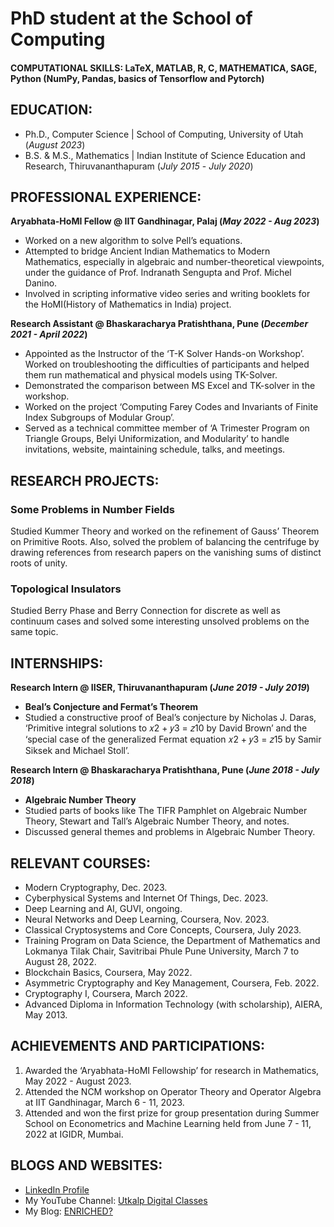 # PhD student at the School of Computing

#### COMPUTATIONAL SKILLS: LaTeX, MATLAB, R, C, MATHEMATICA, SAGE, Python (NumPy, Pandas, basics of Tensorflow and Pytorch)

## EDUCATION:
- Ph.D., Computer Science | School of Computing, University of Utah (_August 2023_)								       				        		
- B.S. & M.S., Mathematics | Indian Institute of Science Education and Research, Thiruvananthapuram (_July 2015_ - _July 2020_)

## PROFESSIONAL EXPERIENCE:
**Aryabhata-HoMI Fellow @ IIT Gandhinagar, Palaj (_May 2022 - Aug 2023_)**
- Worked on a new algorithm to solve Pell’s equations.
- Attempted to bridge Ancient Indian Mathematics to Modern Mathematics, especially in algebraic and number-theoretical viewpoints, under the guidance of Prof. Indranath Sengupta and Prof. Michel Danino.
- Involved in scripting informative video series and writing booklets for the HoMI(History of Mathematics in India) project.

**Research Assistant @ Bhaskaracharya Pratishthana, Pune (_December 2021 - April 2022_)**
- Appointed as the Instructor of the ‘T-K Solver Hands-on Workshop’. Worked on troubleshooting the difficulties of participants and helped them run mathematical and physical models using TK-Solver.
- Demonstrated the comparison between MS Excel and TK-solver in the workshop.
- Worked on the project ‘Computing Farey Codes and Invariants of Finite Index Subgroups of Modular Group’.
- Served as a technical committee member of ‘A Trimester Program on Triangle Groups, Belyi Uniformization, and Modularity’ to handle invitations, website, maintaining schedule, talks, and meetings.

## RESEARCH PROJECTS:
### Some Problems in Number Fields
Studied Kummer Theory and worked on the refinement of Gauss’ Theorem on Primitive Roots. Also, solved
the problem of balancing the centrifuge by drawing references from research papers on the vanishing sums of
distinct roots of unity.

### Topological Insulators
Studied Berry Phase and Berry Connection for discrete as well as continuum cases and solved some interesting unsolved problems on the same topic.


## INTERNSHIPS:
**Research Intern @ IISER, Thiruvananthapuram (_June 2019 - July 2019_)**
- **Beal’s Conjecture and Fermat’s Theorem**
- Studied a constructive proof of Beal’s conjecture by Nicholas J. Daras, ‘Primitive integral solutions to 𝑥2 + 𝑦3 = 𝑧10 by David Brown’ and the ‘special case of the generalized Fermat equation 𝑥2 + 𝑦3 = 𝑧15 by Samir Siksek and Michael Stoll’.

**Research Intern @ Bhaskaracharya Pratishthana, Pune (_June 2018 - July 2018_)**
- **Algebraic Number Theory**
- Studied parts of books like The TIFR Pamphlet on Algebraic Number Theory, Stewart and Tall’s Algebraic Number Theory, and notes.
- Discussed general themes and problems in Algebraic Number Theory.


## RELEVANT COURSES:
- Modern Cryptography, Dec. 2023.
- Cyberphysical Systems and Internet Of Things, Dec. 2023.
- Deep Learning and AI, GUVI, ongoing.
- Neural Networks and Deep Learning, Coursera, Nov. 2023.
- Classical Cryptosystems and Core Concepts, Coursera, July 2023.
- Training Program on Data Science, the Department of Mathematics and Lokmanya Tilak Chair, Savitribai Phule Pune University, March 7 to August 28, 2022.
- Blockchain Basics, Coursera, May 2022.
- Asymmetric Cryptography and Key Management, Coursera, Feb. 2022.
- Cryptography I, Coursera, March 2022.
- Advanced Diploma in Information Technology (with scholarship), AIERA, May 2013.


## ACHIEVEMENTS AND PARTICIPATIONS:
1. Awarded the ‘Aryabhata-HoMI Fellowship’ for research in Mathematics, May 2022 - August 2023.
2. Attended the NCM workshop on Operator Theory and Operator Algebra at IIT Gandhinagar, March 6 - 11, 2023.
3. Attended and won the first prize for group presentation during Summer School on Econometrics and Machine
Learning held from June 7 - 11, 2022 at IGIDR, Mumbai.

## BLOGS AND WEBSITES:
- [LinkedIn Profile](https://www.linkedin.com/in/ganesh-dharmadhikari-799963119/)
- My YouTube Channel: [Utkalp Digital Classes](https://www.youtube.com/@UtkalpDigitalClasses)
- My Blog: [ENRICHED?](https://samvganesh.blogspot.com/)
